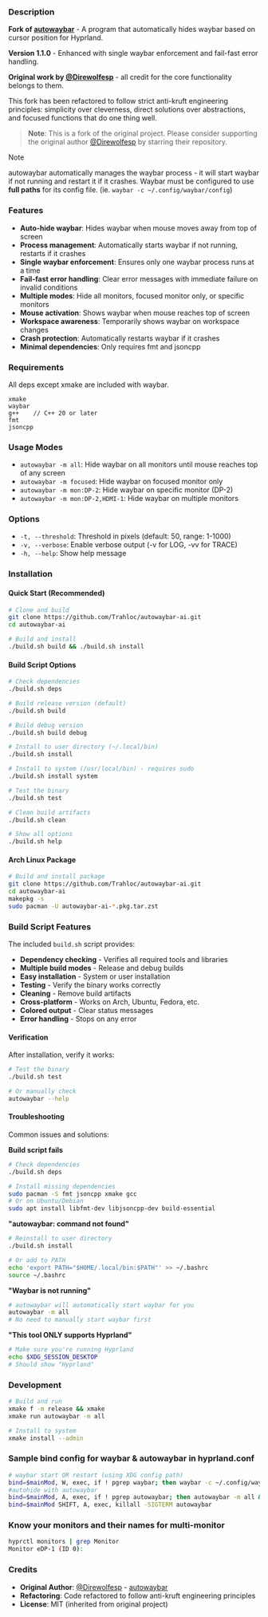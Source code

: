 ### Description
**Fork of [autowaybar](https://github.com/Direwolfesp/autowaybar)** - A program that automatically hides waybar based on cursor position for Hyprland.

**Version 1.1.0** - Enhanced with single waybar enforcement and fail-fast error handling.

**Original work by [@Direwolfesp](https://github.com/Direwolfesp)** - all credit for the core functionality belongs to them.

This fork has been refactored to follow strict anti-kruft engineering principles: simplicity over cleverness, direct solutions over abstractions, and focused functions that do one thing well.

> **Note**: This is a fork of the original project. Please consider supporting the original author [@Direwolfesp](https://github.com/Direwolfesp) by starring their repository.

> [!Note]
> autowaybar automatically manages the waybar process - it will start waybar if not running and restart it if it crashes. Waybar must be configured to use **full paths** for its config file. (ie. `waybar -c ~/.config/waybar/config`)

### Features
- **Auto-hide waybar**: Hides waybar when mouse moves away from top of screen
- **Process management**: Automatically starts waybar if not running, restarts if it crashes
- **Single waybar enforcement**: Ensures only one waybar process runs at a time
- **Fail-fast error handling**: Clear error messages with immediate failure on invalid conditions
- **Multiple modes**: Hide all monitors, focused monitor only, or specific monitors
- **Mouse activation**: Shows waybar when mouse reaches top of screen
- **Workspace awareness**: Temporarily shows waybar on workspace changes
- **Crash protection**: Automatically restarts waybar if it crashes
- **Minimal dependencies**: Only requires fmt and jsoncpp

### Requirements
All deps except xmake are included with waybar.
```
xmake
waybar
g++    // C++ 20 or later
fmt     
jsoncpp 
``` 


### Usage Modes
- `autowaybar -m all`: Hide waybar on all monitors until mouse reaches top of any screen
- `autowaybar -m focused`: Hide waybar on focused monitor only
- `autowaybar -m mon:DP-2`: Hide waybar on specific monitor (DP-2)
- `autowaybar -m mon:DP-2,HDMI-1`: Hide waybar on multiple monitors

### Options
- `-t, --threshold`: Threshold in pixels (default: 50, range: 1-1000)
- `-v, --verbose`: Enable verbose output (-v for LOG, -vv for TRACE)
- `-h, --help`: Show help message 

### Installation

#### **Quick Start (Recommended)**
```bash
# Clone and build
git clone https://github.com/Trahloc/autowaybar-ai.git
cd autowaybar-ai

# Build and install
./build.sh build && ./build.sh install
```

#### **Build Script Options**
```bash
# Check dependencies
./build.sh deps

# Build release version (default)
./build.sh build

# Build debug version
./build.sh build debug

# Install to user directory (~/.local/bin)
./build.sh install

# Install to system (/usr/local/bin) - requires sudo
./build.sh install system

# Test the binary
./build.sh test

# Clean build artifacts
./build.sh clean

# Show all options
./build.sh help
```

#### **Arch Linux Package**
```bash
# Build and install package
git clone https://github.com/Trahloc/autowaybar-ai.git
cd autowaybar-ai
makepkg -s
sudo pacman -U autowaybar-ai-*.pkg.tar.zst
```

### Build Script Features
The included `build.sh` script provides:
- **Dependency checking** - Verifies all required tools and libraries
- **Multiple build modes** - Release and debug builds
- **Easy installation** - System or user installation
- **Testing** - Verify the binary works correctly
- **Cleaning** - Remove build artifacts
- **Cross-platform** - Works on Arch, Ubuntu, Fedora, etc.
- **Colored output** - Clear status messages
- **Error handling** - Stops on any error

#### **Verification**
After installation, verify it works:
```bash
# Test the binary
./build.sh test

# Or manually check
autowaybar --help
```

#### **Troubleshooting**
Common issues and solutions:

**Build script fails**
```bash
# Check dependencies
./build.sh deps

# Install missing dependencies
sudo pacman -S fmt jsoncpp xmake gcc
# Or on Ubuntu/Debian
sudo apt install libfmt-dev libjsoncpp-dev build-essential
```

**"autowaybar: command not found"**
```bash
# Reinstall to user directory
./build.sh install

# Or add to PATH
echo 'export PATH="$HOME/.local/bin:$PATH"' >> ~/.bashrc
source ~/.bashrc
```

**"Waybar is not running"**
```bash
# autowaybar will automatically start waybar for you
autowaybar -m all
# No need to manually start waybar first
```

**"This tool ONLY supports Hyprland"**
```bash
# Make sure you're running Hyprland
echo $XDG_SESSION_DESKTOP
# Should show "Hyprland"
```

### Development
```bash
# Build and run
xmake f -m release && xmake
xmake run autowaybar -m all

# Install to system
xmake install --admin
```
### Sample bind config for waybar & autowaybar in hyprland.conf
```bash
# waybar start OR restart (using XDG config path)
bind=$mainMod, W, exec, if ! pgrep waybar; then waybar -c ~/.config/waybar/config & else killall -SIGUSR2 waybar & fi
#autohide with autowaybar
bind=$mainMod, A, exec, if ! pgrep autowaybar; then autowaybar -m all & fi
bind=$mainMod SHIFT, A, exec, killall -SIGTERM autowaybar
```
### Know your monitors and their names for multi-monitor
```bash
hyprctl monitors | grep Monitor
Monitor eDP-1 (ID 0):
```

### Credits
- **Original Author**: [@Direwolfesp](https://github.com/Direwolfesp) - [autowaybar](https://github.com/Direwolfesp/autowaybar)
- **Refactoring**: Code refactored to follow anti-kruft engineering principles
- **License**: MIT (inherited from original project)
